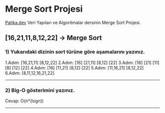 # Merge Sort Projesi

[Patika.dev](https://app.patika.dev/) Veri Yapıları ve Algoritmalar dersinin Merge Sort Projesi.

## [16,21,11,8,12,22] -> Merge Sort

### 1) Yukarıdaki dizinin sort türüne göre aşamalarını yazınız.

1.Adım:        [16,21,11]  [8,12,22]
2.Adım:     [16] [21,11]    [8,12] [22]
3.Adım:  [16]  [21]  [11]  [8]  [12]  [22] 
4.Adım:     [16] [11,21]    [8,12] [22]
5.Adım:        [11,16,21]  [8,12,22]
6.Adım:          [8,11,12,16,21,22]
______________________
### 2) Big-O gösterimini yazınız.

Cevap: O(n*(logn))
______________________